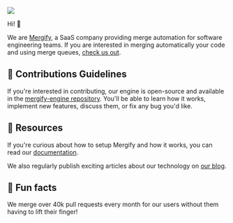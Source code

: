 ![](/profile/banner.png)


Hi! 👋

We are [Mergify](https://mergify.com), a SaaS company providing merge automation for software engineering teams.
If you are interested in merging automatically your code and using merge queues, [check us out](https://dashboard.mergify.com).

## 💪 Contributions Guidelines

If you're interested in contributing, our engine is open-source and available in the [mergify-engine repository](https://github.com/Mergifyio/mergify-engine/).
You'll be able to learn how it works, implement new features, discuss them, or fix any bug you'd like.

## 👩‍ Resources

If you're curious about how to setup Mergify and how it works, you can read our [documentation](https://docs.mergify.com).

We also regularly publish exciting articles about our technology on [our blog](https://blog.mergify.com).

## 🍿 Fun facts

We merge over 40k pull requests every month for our users without them having to lift their finger!
